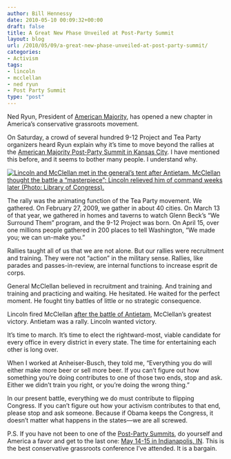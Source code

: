 ```yaml
---
author: Bill Hennessy
date: 2010-05-10 00:09:32+00:00
draft: false
title: A Great New Phase Unveiled at Post-Party Summit
layout: blog
url: /2010/05/09/a-great-new-phase-unveiled-at-post-party-summit/
categories:
- Activism
tags:
- lincoln
- mcclellan
- ned ryun
- Post Party Summit
type: "post"
---
```


Ned Ryun, President of [American Majority](https://americanmajority.org/), has opened a new chapter in America’s conservative grassroots movement. 

 

On Saturday, a crowd of several hundred 9-12 Project and Tea Party organizers heard Ryun explain why it’s time to move beyond the rallies at the [American Majority Post-Party Summit in Kansas City](https://www.the-912-project.com/2010/05/09/a-recap-of-the-american-majority-post-party-summit-in-kansas-city/). I have mentioned this before, and it seems to bother many people. I understand why.

 

[![Lincoln and McClellan met in the general’s tent after Antietam. McClellan thought the battle a “masterpiece”; Lincoln relieved him of command weeks later (Photo: Library of Congress).
](https://hennessysview.com/wp-content/uploads/2010/05/ANTIETAM_LINCOLN_TENT_LG1_thumb.jpg)
](https://hennessysview.com/wp-content/uploads/2010/05/ANTIETAM_LINCOLN_TENT_LG1.jpg)

 

The rally was the animating function of the Tea Party movement. We gathered. On February 27, 2009, we gather in about 40 cities. On March 13 of that year, we gathered in homes and taverns to watch Glenn Beck’s “We Surround Them” program, and the 9-12 Project was born. On April 15, over one millions people gathered in 200 places to tell Washington, “We made you; we can un-make you.” 

 

Rallies taught all of us that we are not alone. But our rallies were recruitment and training. They were not “action” in the military sense. Rallies, like parades and passes-in-review, are internal functions to increase esprit de corps.

 

General McClellan believed in recruitment and training. And training and training and practicing and waiting. He hesitated. He waited for the perfect moment. He fought tiny battles of little or no strategic consequence. 

 

Lincoln fired McClellan [after the battle of Antietam](https://www.historynet.com/the-roar-and-rattle-mcclellans-missed-opportunities-at-antietam.htm), McClellan’s greatest victory. Antietam was a rally. Lincoln wanted victory.

 

It’s time to march. It’s time to elect the rightward-most, viable candidate for every office in every district in every state. The time for entertaining each other is long over.

 

When I worked at Anheiser-Busch, they told me, “Everything you do will either make more beer or sell more beer. If you can’t figure out how something you’re doing contributes to one of those two ends, stop and ask. Either we didn’t train you right, or you’re doing the wrong thing.” 

 

In our present battle, everything we do must contribute to flipping Congress. If you can’t figure out how your activism contributes to that end, please stop and ask someone. Because if Obama keeps the Congress, it doesn’t matter what happens in the states—we are all screwed. 

 

P.S. If you have not been to one of the [Post-Party Summits](https://summit.americanmajority.org/), do yourself and America a favor and get to the last one: [May 14-15 in Indianapolis, IN](https://ppsindianapolis.eventbrite.com/). This is the best conservative grassroots conference I’ve attended. It is a bargain. 
